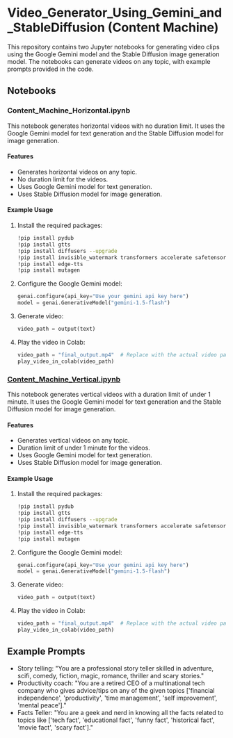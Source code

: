 # Video_Generator_Using_Gemini_and_StableDiffusion (Content Machine)

This repository contains two Jupyter notebooks for generating video clips using the Google Gemini model and the Stable Diffusion image generation model. The notebooks can generate videos on any topic, with example prompts provided in the code.

## Notebooks

### Content_Machine_Horizontal.ipynb

This notebook generates horizontal videos with no duration limit. It uses the Google Gemini model for text generation and the Stable Diffusion model for image generation.

#### Features

- Generates horizontal videos on any topic.
- No duration limit for the videos.
- Uses Google Gemini model for text generation.
- Uses Stable Diffusion model for image generation.

#### Example Usage

1. Install the required packages:
    ```sh
    !pip install pydub
    !pip install gtts
    !pip install diffusers --upgrade
    !pip install invisible_watermark transformers accelerate safetensors
    !pip install edge-tts
    !pip install mutagen
    ```

2. Configure the Google Gemini model:
    ```python
    genai.configure(api_key="Use your gemini api key here")
    model = genai.GenerativeModel("gemini-1.5-flash")
    ```

3. Generate video:
    ```python
    video_path = output(text)
    ```

4. Play the video in Colab:
    ```python
    video_path = "final_output.mp4"  # Replace with the actual video path
    play_video_in_colab(video_path)
    ```

### [Content_Machine_Vertical.ipynb](http://_vscodecontentref_/0)

This notebook generates vertical videos with a duration limit of under 1 minute. It uses the Google Gemini model for text generation and the Stable Diffusion model for image generation.

#### Features

- Generates vertical videos on any topic.
- Duration limit of under 1 minute for the videos.
- Uses Google Gemini model for text generation.
- Uses Stable Diffusion model for image generation.

#### Example Usage

1. Install the required packages:
    ```sh
    !pip install pydub
    !pip install gtts
    !pip install diffusers --upgrade
    !pip install invisible_watermark transformers accelerate safetensors
    !pip install edge-tts
    !pip install mutagen
    ```

2. Configure the Google Gemini model:
    ```python
    genai.configure(api_key="Use your gemini api key here")
    model = genai.GenerativeModel("gemini-1.5-flash")
    ```

3. Generate video:
    ```python
    video_path = output(text)
    ```

4. Play the video in Colab:
    ```python
    video_path = "final_output.mp4"  # Replace with the actual video path
    play_video_in_colab(video_path)
    ```

## Example Prompts

- Story telling: "You are a professional story teller skilled in adventure, scifi, comedy, fiction, magic, romance, thriller and scary stories."
- Productivity coach: "You are a retired CEO of a multinational tech company who gives advice/tips on any of the given topics ['financial independence', 'productivity', 'time management', 'self improvement', 'mental peace']."
- Facts Teller: "You are a geek and nerd in knowing all the facts related to topics like ['tech fact', 'educational fact', 'funny fact', 'historical fact', 'movie fact', 'scary fact']."
